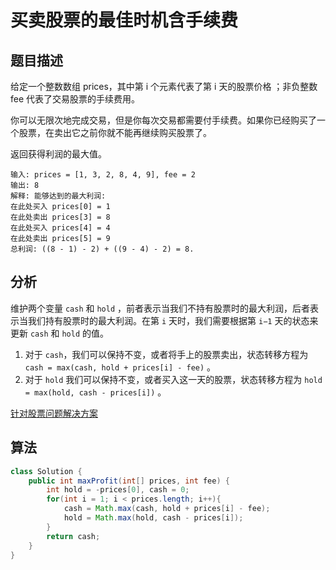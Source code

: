 # 买卖股票的最佳时机含手续费

## 题目描述

给定一个整数数组 prices，其中第 i 个元素代表了第 i 天的股票价格 ；非负整数 fee 代表了交易股票的手续费用。

你可以无限次地完成交易，但是你每次交易都需要付手续费。如果你已经购买了一个股票，在卖出它之前你就不能再继续购买股票了。

返回获得利润的最大值。

```
输入: prices = [1, 3, 2, 8, 4, 9], fee = 2
输出: 8
解释: 能够达到的最大利润:  
在此处买入 prices[0] = 1
在此处卖出 prices[3] = 8
在此处买入 prices[4] = 4
在此处卖出 prices[5] = 9
总利润: ((8 - 1) - 2) + ((9 - 4) - 2) = 8.
```

## 分析

维护两个变量 `cash` 和 `hold` ，前者表示当我们不持有股票时的最大利润，后者表示当我们持有股票时的最大利润。在第 `i` 天时，我们需要根据第 `i−1` 天的状态来更新 `cash` 和 `hold` 的值。

1. 对于 `cash`，我们可以保持不变，或者将手上的股票卖出，状态转移方程为 `cash = max(cash, hold + prices[i] - fee)` 。
2. 对于 `hold` 我们可以保持不变，或者买入这一天的股票，状态转移方程为 `hold = max(hold, cash - prices[i])` 。

[针对股票问题解决方案](https://leetcode-cn.com/problems/best-time-to-buy-and-sell-stock-with-transaction-fee/solution/yi-ge-fang-fa-tuan-mie-6-dao-gu-piao-wen-ti-by-l-2/)

## 算法

```java
class Solution {
    public int maxProfit(int[] prices, int fee) {
        int hold = -prices[0], cash = 0;
        for(int i = 1; i < prices.length; i++){
            cash = Math.max(cash, hold + prices[i] - fee);
            hold = Math.max(hold, cash - prices[i]);
        }
        return cash;
    }
}

```
